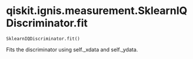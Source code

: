 # qiskit.ignis.measurement.SklearnIQDiscriminator.fit

`SklearnIQDiscriminator.fit()`

Fits the discriminator using self.\_xdata and self.\_ydata.
